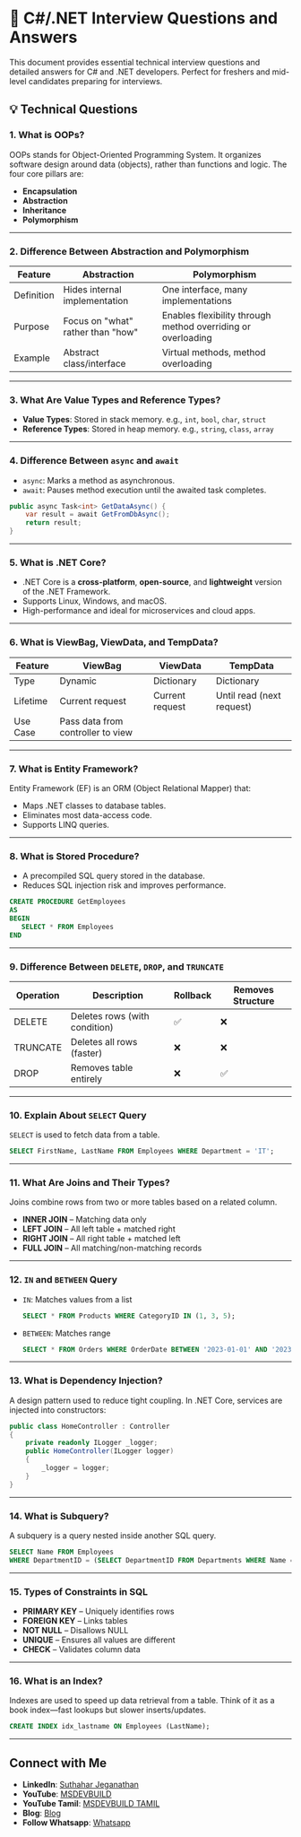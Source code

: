 # 📘 C#/.NET Interview Questions and Answers

This document provides essential technical interview questions and detailed answers for C# and .NET developers. Perfect for freshers and mid-level candidates preparing for interviews.


## 💡 Technical Questions

### 1. What is OOPs?

OOPs stands for Object-Oriented Programming System. It organizes software design around data (objects), rather than functions and logic. The four core pillars are:

* **Encapsulation**
* **Abstraction**
* **Inheritance**
* **Polymorphism**

---

### 2. Difference Between Abstraction and Polymorphism

| Feature    | Abstraction                       | Polymorphism                                                 |
| ---------- | --------------------------------- | ------------------------------------------------------------ |
| Definition | Hides internal implementation     | One interface, many implementations                          |
| Purpose    | Focus on "what" rather than "how" | Enables flexibility through method overriding or overloading |
| Example    | Abstract class/interface          | Virtual methods, method overloading                          |

---

### 3. What Are Value Types and Reference Types?

* **Value Types**: Stored in stack memory. e.g., `int`, `bool`, `char`, `struct`
* **Reference Types**: Stored in heap memory. e.g., `string`, `class`, `array`

---

### 4. Difference Between `async` and `await`

* `async`: Marks a method as asynchronous.
* `await`: Pauses method execution until the awaited task completes.

```csharp
public async Task<int> GetDataAsync() {
    var result = await GetFromDbAsync();
    return result;
}
```

---

### 5. What is .NET Core?

* .NET Core is a **cross-platform**, **open-source**, and **lightweight** version of the .NET Framework.
* Supports Linux, Windows, and macOS.
* High-performance and ideal for microservices and cloud apps.

---

### 6. What is ViewBag, ViewData, and TempData?

| Feature  | ViewBag                           | ViewData        | TempData                  |
| -------- | --------------------------------- | --------------- | ------------------------- |
| Type     | Dynamic                           | Dictionary      | Dictionary                |
| Lifetime | Current request                   | Current request | Until read (next request) |
| Use Case | Pass data from controller to view |                 |                           |

---

### 7. What is Entity Framework?

Entity Framework (EF) is an ORM (Object Relational Mapper) that:

* Maps .NET classes to database tables.
* Eliminates most data-access code.
* Supports LINQ queries.

---

### 8. What is Stored Procedure?

* A precompiled SQL query stored in the database.
* Reduces SQL injection risk and improves performance.

```sql
CREATE PROCEDURE GetEmployees
AS
BEGIN
   SELECT * FROM Employees
END
```

---

### 9. Difference Between `DELETE`, `DROP`, and `TRUNCATE`

| Operation | Description                   | Rollback | Removes Structure |
| --------- | ----------------------------- | -------- | ----------------- |
| DELETE    | Deletes rows (with condition) | ✅        | ❌                 |
| TRUNCATE  | Deletes all rows (faster)     | ❌        | ❌                 |
| DROP      | Removes table entirely        | ❌        | ✅                 |

---

### 10. Explain About `SELECT` Query

`SELECT` is used to fetch data from a table.

```sql
SELECT FirstName, LastName FROM Employees WHERE Department = 'IT';
```

---

### 11. What Are Joins and Their Types?

Joins combine rows from two or more tables based on a related column.

* **INNER JOIN** – Matching data only
* **LEFT JOIN** – All left table + matched right
* **RIGHT JOIN** – All right table + matched left
* **FULL JOIN** – All matching/non-matching records

---

### 12. `IN` and `BETWEEN` Query

* `IN`: Matches values from a list

  ```sql
  SELECT * FROM Products WHERE CategoryID IN (1, 3, 5);
  ```

* `BETWEEN`: Matches range

  ```sql
  SELECT * FROM Orders WHERE OrderDate BETWEEN '2023-01-01' AND '2023-12-31';
  ```

---

### 13. What is Dependency Injection?

A design pattern used to reduce tight coupling.
In .NET Core, services are injected into constructors:

```csharp
public class HomeController : Controller
{
    private readonly ILogger _logger;
    public HomeController(ILogger logger)
    {
        _logger = logger;
    }
}
```

---

### 14. What is Subquery?

A subquery is a query nested inside another SQL query.

```sql
SELECT Name FROM Employees
WHERE DepartmentID = (SELECT DepartmentID FROM Departments WHERE Name = 'HR');
```

---

### 15. Types of Constraints in SQL

* **PRIMARY KEY** – Uniquely identifies rows
* **FOREIGN KEY** – Links tables
* **NOT NULL** – Disallows NULL
* **UNIQUE** – Ensures all values are different
* **CHECK** – Validates column data

---

### 16. What is an Index?

Indexes are used to speed up data retrieval from a table.
Think of it as a book index—fast lookups but slower inserts/updates.

```sql
CREATE INDEX idx_lastname ON Employees (LastName);
```

---
 ## Connect with Me
- **LinkedIn**: [Suthahar Jeganathan](https://www.linkedin.com/in/jssuthahar/)
- **YouTube**: [MSDEVBUILD](https://www.youtube.com/@MSDEVBUILD)
- **YouTube Tamil**: [MSDEVBUILD TAMIL](https://www.youtube.com/@MSDEVBUILDTamil)
- **Blog**: [Blog](https://www.msdevbuild.com/)
- **Follow Whatsapp**: [Whatsapp](https://www.whatsapp.com/channel/0029Va5j2rHEFeXcTlUhQB0J)
